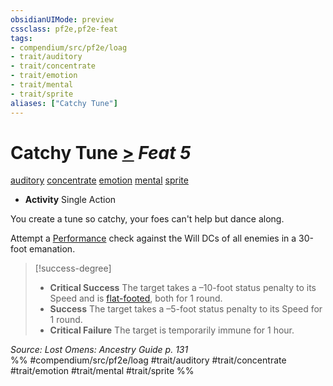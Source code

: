 ```yaml
---
obsidianUIMode: preview
cssclass: pf2e,pf2e-feat
tags:
- compendium/src/pf2e/loag
- trait/auditory
- trait/concentrate
- trait/emotion
- trait/mental
- trait/sprite
aliases: ["Catchy Tune"]
---
```

# Catchy Tune  [>](rules/core-rulebook/chapter-9-playing-the-game.md#Actions "Single Action") *Feat 5*  
[auditory](rules/traits/auditory.md)  [concentrate](rules/traits/concentrate.md)  [emotion](rules/traits/emotion.md)  [mental](rules/traits/mental.md)  [sprite](rules/traits/sprite-b1.md)  

- **Activity** Single Action

You create a tune so catchy, your foes can't help but dance along.

Attempt a [Performance](compendium/skills.md#Performance) check against the Will DCs of all enemies in a 30-foot emanation.

> [!success-degree] 
> - **Critical Success** The target takes a –10-foot status penalty to its Speed and is [flat-footed](rules/conditions.md#Flat-footed), both for 1 round.
> - **Success** The target takes a –5-foot status penalty to its Speed for 1 round.
> - **Critical Failure** The target is temporarily immune for 1 hour.

*Source: Lost Omens: Ancestry Guide p. 131*  
%% #compendium/src/pf2e/loag #trait/auditory #trait/concentrate #trait/emotion #trait/mental #trait/sprite %%